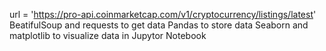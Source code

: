 url = 'https://pro-api.coinmarketcap.com/v1/cryptocurrency/listings/latest' 
BeatifulSoup and requests to get data
Pandas to store data
Seaborn and matplotlib to visualize data in Jupytor Notebook

